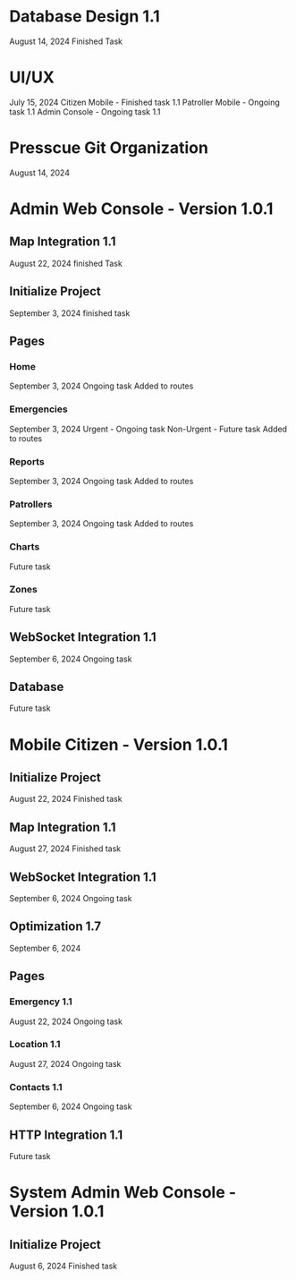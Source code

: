 # Database Design 1.1
August 14, 2024
Finished Task

# UI/UX
July 15, 2024
Citizen Mobile - Finished task 1.1
Patroller Mobile - Ongoing task 1.1
Admin Console - Ongoing task 1.1

# Presscue Git Organization
August 14, 2024

# Admin Web Console - Version 1.0.1

## Map Integration 1.1
August 22, 2024
finished Task

## Initialize Project
September 3, 2024
finished task

## Pages

### Home
September 3, 2024
Ongoing task
Added to routes

### Emergencies
September 3, 2024
Urgent - Ongoing task
Non-Urgent - Future task
Added to routes

### Reports
September 3, 2024
Ongoing task
Added to routes

### Patrollers
September 3, 2024
Ongoing task
Added to routes

### Charts
Future task

### Zones
Future task

## WebSocket Integration 1.1
September 6, 2024
Ongoing task

## Database
Future task

# Mobile Citizen - Version 1.0.1

## Initialize Project
August 22, 2024
Finished task

## Map Integration 1.1
August 27, 2024
Finished task

## WebSocket Integration 1.1
September 6, 2024
Ongoing task

## Optimization 1.7
September 6, 2024

## Pages

### Emergency 1.1
August 22, 2024
Ongoing task

### Location 1.1
August 27, 2024
Ongoing task

### Contacts 1.1
September 6, 2024
Ongoing task

## HTTP Integration 1.1
Future task

# System Admin Web Console - Version 1.0.1
## Initialize Project
August 6, 2024
Finished task